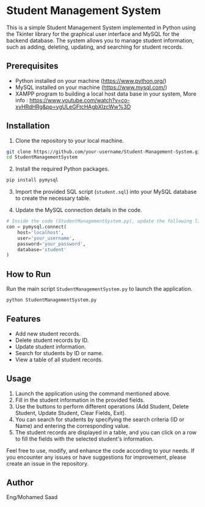 # Student Management System

This is a simple Student Management System implemented in Python using the Tkinter library for the graphical user interface and MySQL for the backend database. The system allows you to manage student information, such as adding, deleting, updating, and searching for student records.

## Prerequisites
- Python installed on your machine (https://www.python.org/)
- MySQL installed on your machine (https://www.mysql.com/)
- XAMPP program to building a local host data base in your system, More info : https://www.youtube.com/watch?v=co-xyHRdHRg&pp=ygULeGFtcHAgbXlzcWw%3D

## Installation
1. Clone the repository to your local machine.

```bash
git clone https://github.com/your-username/Student-Management-System.git
cd StudentManagementSystem
```

2. Install the required Python packages.

```bash
pip install pymysql
```

3. Import the provided SQL script (`student.sql`) into your MySQL database to create the necessary table.

4. Update the MySQL connection details in the code.

```python
# Inside the code (StudentManagementSystem.py), update the following lines with your MySQL connection details.
con = pymysql.connect(
    host='localhost',
    user='your_username',
    password='your_password',
    database='student'
)
```

## How to Run
Run the main script `StudentManagementSystem.py` to launch the application.

```bash
python StudentManagementSystem.py
```

## Features
- Add new student records.
- Delete student records by ID.
- Update student information.
- Search for students by ID or name.
- View a table of all student records.

## Usage
1. Launch the application using the command mentioned above.
2. Fill in the student information in the provided fields.
3. Use the buttons to perform different operations (Add Student, Delete Student, Update Student, Clear Fields, Exit).
4. You can search for students by specifying the search criteria (ID or Name) and entering the corresponding value.
5. The student records are displayed in a table, and you can click on a row to fill the fields with the selected student's information.

Feel free to use, modify, and enhance the code according to your needs. If you encounter any issues or have suggestions for improvement, please create an issue in the repository.

## Author
Eng/Mohamed Saad
